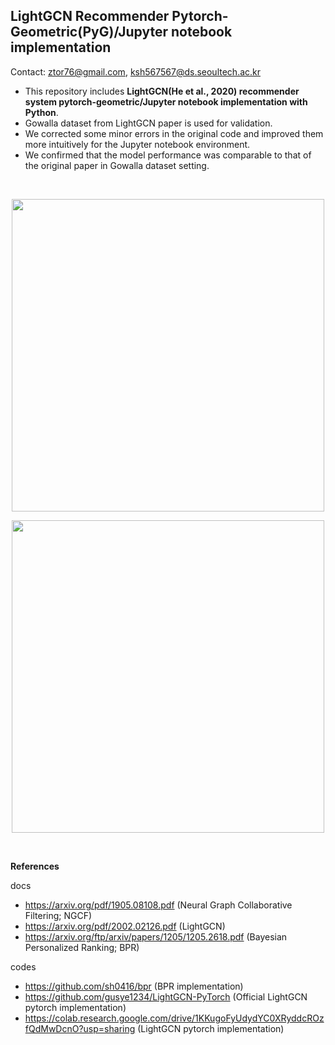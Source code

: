 ## LightGCN Recommender Pytorch-Geometric(PyG)/Jupyter notebook implementation
Contact: ztor76@gmail.com, ksh567567@ds.seoultech.ac.kr
<br>

- This repository includes **LightGCN(He et al., 2020) recommender system pytorch-geometric/Jupyter notebook implementation with Python**.
- Gowalla dataset from LightGCN paper is used for validation.
- We corrected some minor errors in the original code and improved them more intuitively for the Jupyter notebook environment.
- We confirmed that the model performance was comparable to that of the original paper in Gowalla dataset setting.

<br>

<p align="center"> <img src="https://i.esdrop.com/d/f/stu7PPILpD/pwmrhCYhda.png" width="500" align="center"> </p>
<p align="center"> <img src="https://i.esdrop.com/d/f/stu7PPILpD/0KunNiNDmx.png" width="500" align="center"> </p>

<br>

**References**

docs
- https://arxiv.org/pdf/1905.08108.pdf (Neural Graph Collaborative Filtering; NGCF)
- https://arxiv.org/pdf/2002.02126.pdf (LightGCN)
- https://arxiv.org/ftp/arxiv/papers/1205/1205.2618.pdf (Bayesian Personalized Ranking; BPR)

codes
- https://github.com/sh0416/bpr (BPR implementation)
- https://github.com/gusye1234/LightGCN-PyTorch (Official LightGCN pytorch implementation)
- https://colab.research.google.com/drive/1KKugoFyUdydYC0XRyddcROzfQdMwDcnO?usp=sharing (LightGCN pytorch implementation)
